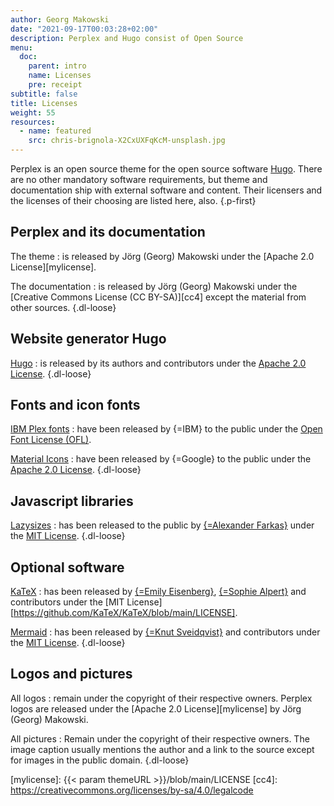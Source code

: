 ```yaml
---
author: Georg Makowski
date: "2021-09-17T00:03:28+02:00"
description: Perplex and Hugo consist of Open Source
menu:
  doc:
    parent: intro
    name: Licenses
    pre: receipt
subtitle: false
title: Licenses
weight: 55
resources:
  - name: featured
    src: chris-brignola-X2CxUXFqKcM-unsplash.jpg
---
```


Perplex is an open source theme for the open source software [Hugo][hugo]. There are no other mandatory software requirements, but theme and documentation ship with external software and content. Their licensers and the licenses of their choosing are listed here, also.
{.p-first} <!--more-->

## Perplex and its documentation

The theme
: is released by Jörg (Georg) Makowski under the [Apache 2.0 License][mylicense].

The documentation
: is released by Jörg (Georg) Makowski under the [Creative Commons License (CC BY-SA)][cc4] except the material from other sources.
{.dl-loose}

## Website generator Hugo

[Hugo][hugo]
: is released by its authors and contributors under the [Apache 2.0 License](https://github.com/gohugoio/hugo/blob/master/LICENSE).
{.dl-loose}

## Fonts and icon fonts

[IBM Plex fonts](https://www.ibm.com/plex/)
: have been released by {=IBM} to the public under the [Open Font License (OFL)](https://github.com/IBM/plex/blob/master/LICENSE.txt).

[Material Icons](https://fonts.google.com/icons)
: have been released by {=Google} to the public under the [Apache 2.0 License](https://github.com/google/material-design-icons/blob/master/LICENSE).
{.dl-loose}

## Javascript libraries

[Lazysizes](https://github.com/aFarkas/lazysizes)
: has been released to the public by [{=Alexander Farkas}](https://github.com/aFarkas) under the [MIT License](https://github.com/aFarkas/lazysizes/blob/gh-pages/LICENSE).
{.dl-loose}

## Optional software

[KaTeX][katex]
: has been released by [{=Emily Eisenberg}](https://github.com/xymostech), [{=Sophie Alpert}](https://github.com/sophiebits) and contributors under the [MIT License][https://github.com/KaTeX/KaTeX/blob/main/LICENSE].

[Mermaid][mermaid]
: has been released by [{=Knut Sveidqvist}](https://github.com/knsv) and contributors under the [MIT License](https://github.com/mermaid-js/mermaid/blob/develop/LICENSE).
{.dl-loose}

## Logos and pictures

All logos
: remain under the copyright of their respective owners. Perplex logos are released under the [Apache 2.0 License][mylicense] by Jörg (Georg) Makowski.

All pictures
: Remain under the copyright of their respective owners. The image caption usually mentions the author and a link to the source except for images in the public domain.
{.dl-loose}

[hugo]: https://gohugo.io
[katex]: https://katex.org
[mermaid]: https://mermaid-js.github.io/mermaid
[ofl]: https://scripts.sil.org/cms/scripts/page.php?site_id=nrsi&id=OFL
[mylicense]: {{< param themeURL >}}/blob/main/LICENSE
[cc4]: https://creativecommons.org/licenses/by-sa/4.0/legalcode
